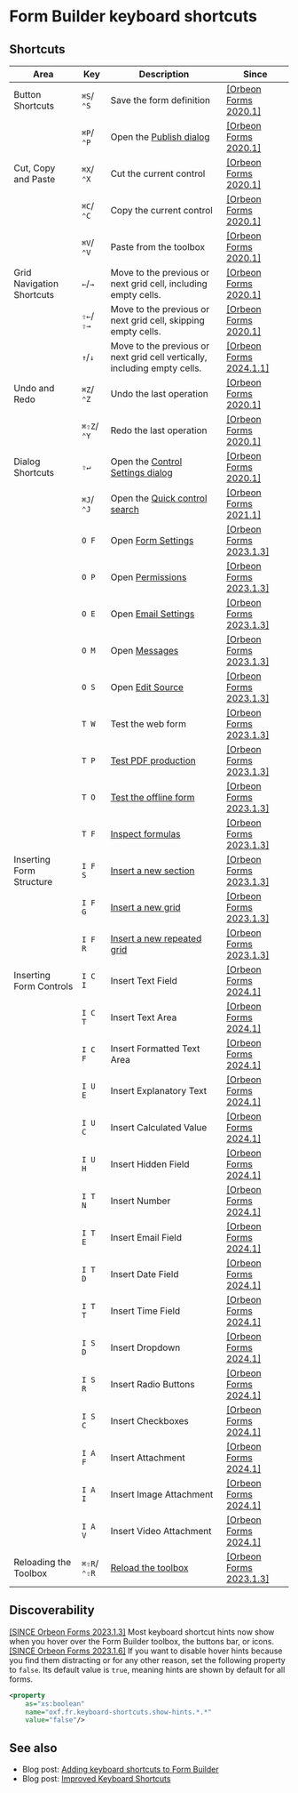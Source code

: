 # Form Builder keyboard shortcuts

## Shortcuts

| Area                      | Key         | Description                                                               | Since                                                                |
|---------------------------|-------------|---------------------------------------------------------------------------|----------------------------------------------------------------------|
| Button Shortcuts          | `⌘S`/`⌃S`   | Save the form definition                                                  | [\[Orbeon Forms 2020.1\]](/release-notes/orbeon-forms-2020.1.md)     |
|                           | `⌘P`/`⌃P`   | Open the [Publish dialog](/form-builder/publishing.md)                    | [\[Orbeon Forms 2020.1\]](/release-notes/orbeon-forms-2020.1.md)     |
| Cut, Copy and Paste       | `⌘X`/`⌃X`   | Cut the current control                                                   | [\[Orbeon Forms 2020.1\]](/release-notes/orbeon-forms-2020.1.md)     |
|                           | `⌘C`/`⌃C`   | Copy the current control                                                  | [\[Orbeon Forms 2020.1\]](/release-notes/orbeon-forms-2020.1.md)     |
|                           | `⌘V`/`⌃V`   | Paste from the toolbox                                                    | [\[Orbeon Forms 2020.1\]](/release-notes/orbeon-forms-2020.1.md)     |
| Grid Navigation Shortcuts | `←`/`→`     | Move to the previous or next grid cell, including empty cells.            | [\[Orbeon Forms 2020.1\]](/release-notes/orbeon-forms-2020.1.md)     |
|                           | `⇧←`/`⇧→`   | Move to the previous or next grid cell, skipping empty cells.             | [\[Orbeon Forms 2020.1\]](/release-notes/orbeon-forms-2020.1.md)     |
|                           | `↑`/`↓`     | Move to the previous or next grid cell vertically, including empty cells. | [\[Orbeon Forms 2024.1.1\]](/release-notes/orbeon-forms-2024.1.1.md) |
| Undo and Redo             | `⌘Z`/`⌃Z`   | Undo the last operation                                                   | [\[Orbeon Forms 2020.1\]](/release-notes/orbeon-forms-2020.1.md)     |
|                           | `⌘⇧Z`/`⌃Y`  | Redo the last operation                                                   | [\[Orbeon Forms 2020.1\]](/release-notes/orbeon-forms-2020.1.md)     |
| Dialog Shortcuts          | `⇧↵`        | Open the [Control Settings dialog](/form-builder/control-settings.md)     | [\[Orbeon Forms 2020.1\]](/release-notes/orbeon-forms-2020.1.md)     |
|                           | `⌘J`/`⌃J`   | Open the [Quick control search](/form-builder/quick-control-search.md)    | [\[Orbeon Forms 2021.1\]](/release-notes/orbeon-forms-2021.1.md)     |
|                           | `O F`       | Open [Form Settings](/form-builder/form-settings.md)                      | [\[Orbeon Forms 2023.1.3\]](/release-notes/orbeon-forms-2023.1.3.md) |
|                           | `O P`       | Open [Permissions](/form-runner/access-control/deployed-forms.md)         | [\[Orbeon Forms 2023.1.3\]](/release-notes/orbeon-forms-2023.1.3.md) |
|                           | `O E`       | Open [Email Settings](/form-builder/email-settings.md)                    | [\[Orbeon Forms 2023.1.3\]](/release-notes/orbeon-forms-2023.1.3.md) |
|                           | `O M`       | Open [Messages](/form-builder/messages.md)                                | [\[Orbeon Forms 2023.1.3\]](/release-notes/orbeon-forms-2023.1.3.md) |
|                           | `O S`       | Open [Edit Source](/form-builder/edit-source.md)                          | [\[Orbeon Forms 2023.1.3\]](/release-notes/orbeon-forms-2023.1.3.md) |
|                           | `T W`       | Test the web form                                                         | [\[Orbeon Forms 2023.1.3\]](/release-notes/orbeon-forms-2023.1.3.md) |
|                           | `T P`       | [Test PDF production](/form-builder/pdf-test.md)                          | [\[Orbeon Forms 2023.1.3\]](/release-notes/orbeon-forms-2023.1.3.md) |
|                           | `T O`       | [Test the offline form](/form-builder/offline-test.md)                    | [\[Orbeon Forms 2023.1.3\]](/release-notes/orbeon-forms-2023.1.3.md) |
|                           | `T F`       | [Inspect formulas](/form-builder/formulas-inspector.md)                   | [\[Orbeon Forms 2023.1.3\]](/release-notes/orbeon-forms-2023.1.3.md) |
| Inserting Form Structure  | `I F S`     | [Insert a new section](/form-builder/toolbox.md)                          | [\[Orbeon Forms 2023.1.3\]](/release-notes/orbeon-forms-2023.1.3.md) |
|                           | `I F G`     | [Insert a new grid](/form-builder/toolbox.md)                             | [\[Orbeon Forms 2023.1.3\]](/release-notes/orbeon-forms-2023.1.3.md) |
|                           | `I F R`     | [Insert a new repeated grid](/form-builder/toolbox.md)                    | [\[Orbeon Forms 2023.1.3\]](/release-notes/orbeon-forms-2023.1.3.md) |
| Inserting Form Controls   | `I C I`     | Insert Text Field                                                         | [\[Orbeon Forms 2024.1\]](/release-notes/orbeon-forms-2024.1.md)     |
|                           | `I C T`     | Insert Text Area                                                          | [\[Orbeon Forms 2024.1\]](/release-notes/orbeon-forms-2024.1.md)     |
|                           | `I C F`     | Insert Formatted Text Area                                                | [\[Orbeon Forms 2024.1\]](/release-notes/orbeon-forms-2024.1.md)     |
|                           | `I U E`     | Insert Explanatory Text                                                   | [\[Orbeon Forms 2024.1\]](/release-notes/orbeon-forms-2024.1.md)     |
|                           | `I U C`     | Insert Calculated Value                                                   | [\[Orbeon Forms 2024.1\]](/release-notes/orbeon-forms-2024.1.md)     |
|                           | `I U H`     | Insert Hidden Field                                                       | [\[Orbeon Forms 2024.1\]](/release-notes/orbeon-forms-2024.1.md)     |
|                           | `I T N`     | Insert Number                                                             | [\[Orbeon Forms 2024.1\]](/release-notes/orbeon-forms-2024.1.md)     |
|                           | `I T E`     | Insert Email Field                                                        | [\[Orbeon Forms 2024.1\]](/release-notes/orbeon-forms-2024.1.md)     |
|                           | `I T D`     | Insert Date Field                                                         | [\[Orbeon Forms 2024.1\]](/release-notes/orbeon-forms-2024.1.md)     |
|                           | `I T T`     | Insert Time Field                                                         | [\[Orbeon Forms 2024.1\]](/release-notes/orbeon-forms-2024.1.md)     |
|                           | `I S D`     | Insert Dropdown                                                           | [\[Orbeon Forms 2024.1\]](/release-notes/orbeon-forms-2024.1.md)     |
|                           | `I S R`     | Insert Radio Buttons                                                      | [\[Orbeon Forms 2024.1\]](/release-notes/orbeon-forms-2024.1.md)     |
|                           | `I S C`     | Insert Checkboxes                                                         | [\[Orbeon Forms 2024.1\]](/release-notes/orbeon-forms-2024.1.md)     |
|                           | `I A F`     | Insert Attachment                                                         | [\[Orbeon Forms 2024.1\]](/release-notes/orbeon-forms-2024.1.md)     |
|                           | `I A I`     | Insert Image Attachment                                                   | [\[Orbeon Forms 2024.1\]](/release-notes/orbeon-forms-2024.1.md)     |
|                           | `I A V`     | Insert Video Attachment                                                   | [\[Orbeon Forms 2024.1\]](/release-notes/orbeon-forms-2024.1.md)     |
| Reloading the Toolbox     | `⌘⇧R`/`⌃⇧R` | [Reload the toolbox](/form-builder/toolbox.md#reloading-the-toolbox)      | [\[Orbeon Forms 2023.1.3\]](/release-notes/orbeon-forms-2023.1.3.md) |

## Discoverability

[\[SINCE Orbeon Forms 2023.1.3\]](/release-notes/orbeon-forms-2023.1.3.md) Most keyboard shortcut hints now show when you hover over the Form Builder toolbox, the buttons bar, or icons.
[\[SINCE Orbeon Forms 2023.1.6\]](/release-notes/orbeon-forms-2023.1.6.md) If you want to disable hover hints because you find them distracting or for any other reason, set the following property to `false`. Its default value is `true`, meaning hints are shown by default for all forms.

```xml
<property
    as="xs:boolean"
    name="oxf.fr.keyboard-shortcuts.show-hints.*.*"
    value="false"/>
```


## See also

- Blog post: [Adding keyboard shortcuts to Form Builder](https://www.orbeon.com/2021/01/adding-keyboard-shortcuts-to-form.html)
- Blog post: [Improved Keyboard Shortcuts](https://www.orbeon.com/2024/07/keyboard-shortcuts)
